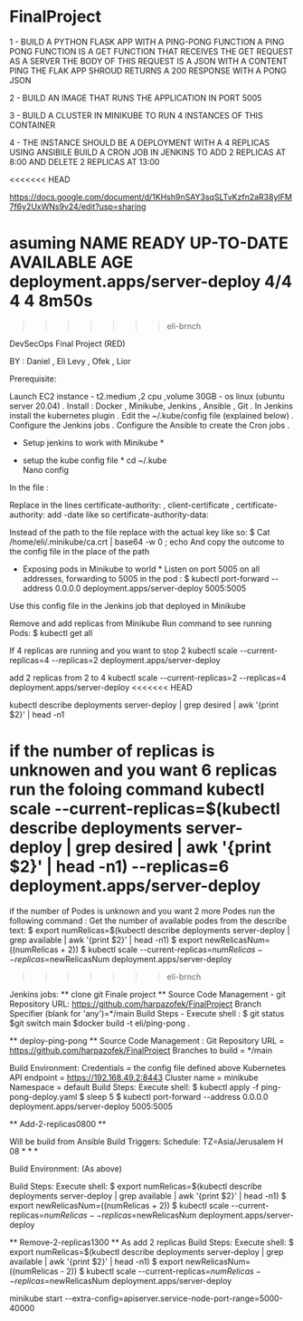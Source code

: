 # FinalProject

1 - BUILD A PYTHON FLASK APP WITH A PING-PONG FUNCTION
    A PING PONG FUNCTION IS A GET FUNCTION THAT RECEIVES THE GET
    REQUEST AS A SERVER
    THE BODY OF THIS REQUEST IS A JSON WITH A CONTENT PING
    THE FLAK APP SHROUD RETURNS A 200 RESPONSE WITH A PONG JSON

2 - BUILD AN IMAGE THAT RUNS THE APPLICATION IN PORT 5005

3 - BUILD A CLUSTER IN MINIKUBE TO RUN 4 INSTANCES OF THIS CONTAINER

4 - THE INSTANCE SHOULD BE A DEPLOYMENT WITH A 4 REPLICAS
    USING ANSIBILE BUILD A CRON JOB IN JENKINS TO ADD 2 REPLICAS AT
    8:00 AND DELETE 2 REPLICAS AT 13:00

<<<<<<< HEAD

https://docs.google.com/document/d/1KHsh9nSAY3sqSLTvKzfn2aR38yIFM7f6y2UxWNs9v24/edit?usp=sharing

asuming 
NAME                            READY   UP-TO-DATE   AVAILABLE   AGE
deployment.apps/server-deploy   4/4     4            4           8m50s
=======
>>>>>>> eli-brnch


DevSecOps  Final Project (RED)

BY : Daniel , Eli Levy , Ofek , Lior  


Prerequisite:

 Launch EC2 instance - t2.medium ,2 cpu ,volume 30GB - os  linux (ubuntu server 20.04) .
Install : Docker , Minikube, Jenkins , Ansible , Git .
In Jenkins install the kubernetes plugin .
Edit the ~/.kube/config file (explained below) .
Configure the Jenkins jobs .
Configure the Ansible to create the Cron jobs .





* Setup jenkins to work with Minikube  *

 * setup the kube config file *
cd ~/.kube  
Nano config 

In the file :

Replace  in the lines     certificate-authority:  ,  client-certificate  , certificate-authority:
add -date  like so  certificate-authority-data:
  
Instead of the path to the file replace with the actual key like so:
$ Cat  /home/eli/.minikube/ca.crt  | base64 -w 0 ; echo
And copy the outcome to the config file in the place of the path 

  * Exposing pods in Minikube to world   *
Listen on port 5005 on all addresses, forwarding to 5005 in the pod :
$ kubectl port-forward --address 0.0.0.0  deployment.apps/server-deploy  5005:5005

Use this config file in the Jenkins job that deployed in  Minikube 




Remove and add replicas from Minikube
Run command to see running Pods: 
$ kubectl get all

If  4 replicas are running  and you want to stop 2 
kubectl scale --current-replicas=4 --replicas=2 deployment.apps/server-deploy

add 2 replicas from 2 to 4
kubectl scale --current-replicas=2 --replicas=4 deployment.apps/server-deploy
<<<<<<< HEAD

 kubectl describe deployments server-deploy | grep desired | awk '{print $2}' | head -n1

if the number of replicas is unknowen  and you want 6 replicas
run the foloing command 
  kubectl scale --current-replicas=$(kubectl describe deployments server-deploy | grep desired | awk '{print $2}' | head -n1) --replicas=6 deployment.apps/server-deploy
=======
if the number of Podes is unknown  and you want 2 more Podes
run the following command :
Get the number of available podes  from the describe text:
$ export numRelicas=$(kubectl describe deployments server-deploy | grep available | awk '{print $2}' | head -n1)
$ export newRelicasNum=$(($numRelicas + 2))
$ kubectl scale --current-replicas=$numRelicas --replicas=$newRelicasNum deployment.apps/server-deploy
>>>>>>> eli-brnch



Jenkins jobs:
**    clone git Finale project **
 Source Code Management - git
 Repository URL:  https://github.com/harpazofek/FinalProject
 Branch Specifier (blank for 'any')=*/main
Build Steps - Execute shell : $ git status  $git switch main $docker build -t eli/ping-pong .


**  deploy-ping-pong  **
Source Code Management : 
Git Repository URL = https://github.com/harpazofek/FinalProject
Branches to build = */main

Build Environment:
Credentials = the config file defined above
Kubernetes API endpoint =  https://192.168.49.2:8443
Cluster name = minikube
Namespace = default
Build Steps:
Execute shell:
$ kubectl apply -f ping-pong-deploy.yaml 
$ sleep 5
$ kubectl port-forward --address 0.0.0.0 deployment.apps/server-deploy 5005:5005 




** Add-2-replicas0800 **

Will be build from Ansible 
Build Triggers: Schedule:
TZ=Asia/Jerusalem
H 08 * * * 

Build Environment: (As above)

Build Steps:
Execute shell:
$ export numRelicas=$(kubectl describe deployments server-deploy | grep available | awk '{print $2}' | head -n1)
$ export newRelicasNum=$(($numRelicas + 2))
$ kubectl scale --current-replicas=$numRelicas --replicas=$newRelicasNum deployment.apps/server-deploy




** Remove-2-replicas1300 **
As add 2 replicas 
Build Steps:
Execute shell:
$ export numRelicas=$(kubectl describe deployments server-deploy | grep available | awk '{print $2}' | head -n1)
$ export newRelicasNum=$(($numRelicas - 2))
$ kubectl scale --current-replicas=$numRelicas --replicas=$newRelicasNum deployment.apps/server-deploy




minikube start --extra-config=apiserver.service-node-port-range=5000-40000